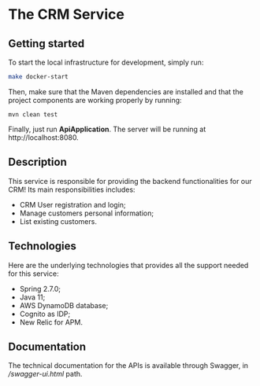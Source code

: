 # The CRM Service

## Getting started
To start the local infrastructure for development, simply run:
```bash
make docker-start
```
Then, make sure that the Maven dependencies are installed and that the project
components are working properly by running:
```text
mvn clean test
```
Finally, just run **ApiApplication**. The server will be running at http://localhost:8080.

## Description
This service is responsible for providing the backend functionalities for our CRM!
Its main responsibilities includes:
- CRM User registration and login;
- Manage customers personal information;
- List existing customers.

## Technologies
Here are the underlying technologies that provides all the support needed for this service:
- Spring 2.7.0;
- Java 11;
- AWS DynamoDB database;
- Cognito as IDP;
- New Relic for APM.

## Documentation
The technical documentation for the APIs is available through Swagger, in _/swagger-ui.html_ path.